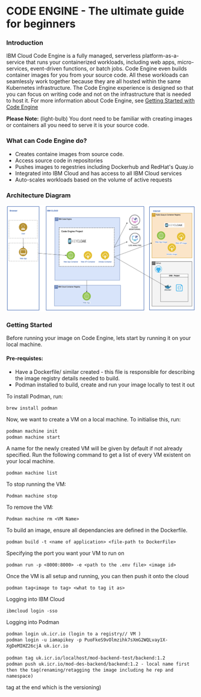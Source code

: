 # CODE ENGINE - The ultimate guide for beginners

### Introduction

IBM Cloud Code Engine is a fully managed, serverless platform-as-a-service that runs your containerized workloads, including web apps, micro-services, event-driven functions, or batch jobs. Code Engine even builds container images for you from your source code. All these workloads can seamlessly work together because they are all hosted within the same Kubernetes infrastructure. The Code Engine experience is designed so that you can focus on writing code and not on the infrastructure that is needed to host it. For more information about Code Engine, see <a href="https://cloud.ibm.com/docs/codeengine?topic=codeengine-getting-started"> Getting Started with Code Engine</a>

<b>Please Note:</b> (light-bulb) You dont need to be familiar with creating images or containers all you need to serve it is your source code.

### What can Code Engine do?

- Creates containe images from source code.
- Access source code in repositories
- Pushes images to regestries including Dockerhub and RedHat's Quay.io
- Integrated into IBM Cloud and has access to all IBM Cloud services
- Auto-scales workloads based on the volume of active requests

### Architecture Diagram

![diagram](Code_Eng_Architecture.png)

### Getting Started

Before running your image on Code Engine, lets start by running it on your local machine.

#### Pre-requistes:

- Have a Dockerfile/ similar created - this file is responsible for describing the image registry details needed to build.
- Podman installed to build, create and run your image locally to test it out

To install Podman, run:

    brew install podman

Now, we want to create a VM on a local machine. To initialise this, run:

    podman machine init
    podman machine start

A name for the newly created VM will be given by default if not already specified. Run the following command to get a list of every VM existent on your local machine.

    podman machine list

To stop running the VM:

    Podman machine stop

To remove the VM:

    Podman machine rm <VM Name>

To build an image, ensure all dependancies are defined in the Dockerfile.

    podman build -t <name of application> <file-path to DockerFile>

Specifying the port you want your VM to run on

    podman run -p <8000:8000> -e <path to the .env file> <image id>

Once the VM is all setup and running, you can then push it onto the cloud

    podman tag<image to tag> <what to tag it as>

Logging into IBM Cloud

    ibmcloud login -sso

Logging into Podman

    podman login uk.icr.io (login to a registry// VM )
    podman login -u iamapikey -p PuoFkeS9vOlmzihk7sXmG2WQLvay1X-XgDeMIHZ26cjA uk.icr.io

    podman tag uk.icr.io/localhost/mod-backend-test/backend:1.2
    podman push uk.icr.io/mod-des-backend/backend:1.2 - local name first then the tag(renaming/retagging the image including he rep and namespace)

tag at the end which is the versioning)
